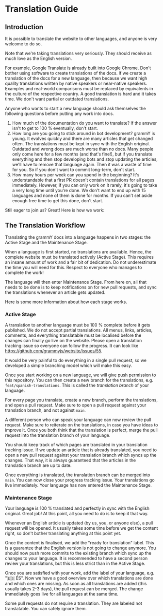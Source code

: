 # Translation Guide

## Introduction

It is possible to translate the website to other languages, and anyone is very welcome to do so.

Note that we're taking translations very seriously.
They should receive as much love as the English version.

For example, Google Translate is already built into Google Chrome.
Don't bother using software to create translations of the docs.
If we create a translation of the docs for a new language, then because we want high quality translations written by native speakers or near-native speakers.
Examples and real-world comparisons must be replaced by equivalents in the culture of the respective country.
A good translation is hard and it takes time.
We don't want partial or outdated translations.

Anyone who wants to start a new language should ask themselves the following questions before putting any work into docs.

1. How much of the documentation do you want to translate?
   If the answer isn't to get to 100 % eventually, don't start.
2. How long are you going to stick around in bot development?
   grammY is young.
   It evolves quickly and there are many articles that get changed often.
   The translations must be kept in sync with the English original.
   Outdated and wrong docs are much worse than no docs.
   Many people only come here for a few months (and that's fine!), but if you translate everything and then stop developing bots and stop updating the articles, we'll have to remove that language again.
   Then it was a waste of time for you.
   So if you don't want to commit long-term, don't start.
3. How many hours per week can you spend in the beginning?
   It's understandable that a first PR doesn't contain translations for all pages immediately.
   However, if you can only work on it rarely, it's going to take a very long time until you're done.
   We don't want to end up with 15 languages and none of them is done for months.
   If you can't set aside enough free time to get this done, don't start.

Still eager to join us?
Great!
Here is how we work:

## The Translation Workflow

Translating the grammY docs into a language happens in two stages: the Active Stage and the Maintenance Stage.

When a language is first started, no translations are available.
Hence, the complete website must be translated actively (Active Stage).
This requires an insane amount of work and a fair bit of dedication.
Do not underestimate the time you will need for this.
Respect to everyone who manages to complete the work!

The language will then enter Maintenance Stage.
From here on, all that needs to be done is to keep notifications on for new pull requests, and sync the translations whenever an article gets updated.

Here is some more information about how each stage works.

### Active Stage

A translation to another language must be 100 % complete before it gets published.
We do not accept partial translations.
All menus, links, articles, comments, and everything translatable must be localised before the changes can finally go live on the website.
Please open a translation tracking issue so everyone can follow the progress.
It can look like https://github.com/grammyjs/website/issues/55.

It would be very painful to do everything in a single pull request, so we developed a simple branching model which will make this easy.

Once you start working on a new language, we will give push permission to this repository.
You can then create a new branch for the translations, e.g. `feat/spanish-translations`.
This is called the _translation branch_ of your language.

For every page you translate, create a new branch, perform the translations, and open a pull request.
Make sure to open a pull request against your translation branch, and not against `main`.

A different person who can speak your language can now review the pull request.
Make sure to reiterate on the translations, in case you have ideas to improve it.
Once you both think that the translation is perfect, merge the pull request into the translation branch of your language.

You should keep track of which pages are translated in your translation tracking issue.
If we update an article that is already translated, you need to open a new pull request against your translation branch which syncs up the changes.
That way, it is always guaranteed that the articles in the translation branch are up to date.

Once everything is translated, the translation branch can be merged into `main`.
You can now close your progress tracking issue.
Your translations go live immediately.
Your language has now entered the Maintenance Stage.

### Maintenance Stage

Your language is 100 % translated and perfectly in sync with the English original.
Great job!
At this point, all you need to do is to keep it that way.

Whenever an English article is updated (by us, you, or anyone else), a pull request will be opened.
It usually takes some time before we get the content right, so don't bother translating anything at this point yet.

Once the content is finalised, we add the "ready for translation" label.
This is a guarantee that the English version is not going to change anymore.
You should now push more commits to the existing branch which sync up the changes to your language.
It is recommended to have a second person review your translations, but this is less strict than in the Active Stage.

Once you are satisfied with your work, add the label of your language, e.g. "🇪🇸 ES".
Now we have a good overview over which translations are done and which ones are missing.
As soon as all translations are added (this usually takes 2-3 days), the pull request can be merged.
The change immediately goes live for all languages at the same time.

Some pull requests do not require a translation.
They are labeled not translatable.
You can safely ignore them.
